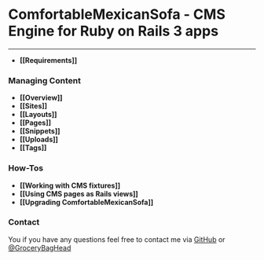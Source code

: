 # ComfortableMexicanSofa - CMS Engine for Ruby on Rails 3 apps

***

* **[[Requirements]]**

### Managing Content
* **[[Overview]]**
* **[[Sites]]**
* **[[Layouts]]**
* **[[Pages]]**
* **[[Snippets]]**
* **[[Uploads]]**
* **[[Tags]]**

### How-Tos
* **[[Working with CMS fixtures]]**
* **[[Using CMS pages as Rails views]]**
* **[[Upgrading ComfortableMexicanSofa]]**

### Contact
You if you have any questions feel free to contact me via [GitHub](https://github.com/gbh) or [@GroceryBagHead](http://twitter.com/#!/GroceryBagHead)